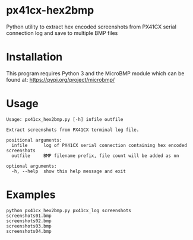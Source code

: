 # px41cx-hex2bmp
Python utility to extract hex encoded screenshots from PX41CX serial connection log and save to multiple BMP files
# Installation
This program requires Python 3 and the MicroBMP module which can be found at: https://pypi.org/project/microbmp/
# Usage
```
Usage: px41cx_hex2bmp.py [-h] infile outfile

Extract screenshots from PX41CX terminal log file.

positional arguments:
  infile      log of PX41CX serial connection containing hex encoded screenshots
  outfile     BMP filename prefix, file count will be added as nn

optional arguments:
  -h, --help  show this help message and exit
```
# Examples
```
python px41cx_hex2bmp.py px41cx_log screenshots
screenshots01.bmp
screenshots02.bmp
screenshots03.bmp
screenshots04.bmp
```
